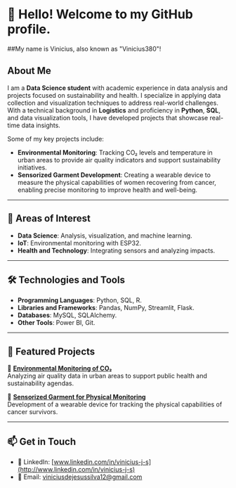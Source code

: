 # 👋 Hello! Welcome to my GitHub profile.
##My name is Vinicius, also known as "Vinicius380"!

## About Me

I am a **Data Science student** with academic  experience in data analysis and projects focused on sustainability and health. I specialize in applying data collection and visualization techniques to address real-world challenges. With a technical background in **Logistics** and proficiency in **Python**, **SQL**, and data visualization tools, I have developed projects that showcase real-time data insights.

Some of my key projects include:

- **Environmental Monitoring**: Tracking CO₂ levels and temperature in urban areas to provide air quality indicators and support sustainability initiatives.
- **Sensorized Garment Development**: Creating a wearable device to measure the physical capabilities of women recovering from cancer, enabling precise monitoring to improve health and well-being.

---

## 🎯 Areas of Interest

- **Data Science**: Analysis, visualization, and machine learning.
- **IoT**: Environmental monitoring with ESP32.
- **Health and Technology**: Integrating sensors and analyzing impacts.

---

## 🛠️ Technologies and Tools

- **Programming Languages**: Python, SQL, R.
- **Libraries and Frameworks**: Pandas, NumPy, Streamlit, Flask.
- **Databases**: MySQL, SQLAlchemy.
- **Other Tools**: Power BI, Git.

---

## 🚀 Featured Projects

📌 **[Environmental Monitoring of CO₂](https://github.com/Vinicius380/IniciacaoCientifica)**\
Analyzing air quality data in urban areas to support public health and sustainability agendas.

📌 **[Sensorized Garment for Physical Monitoring](https://github.com/Vinicius380/Codigos_Projeto_Remama)**\
Development of a wearable device for tracking the physical capabilities of cancer survivors.

---

## 📫 Get in Touch

- 💼 LinkedIn: [www.linkedin.com/in/vinicius-j-s](http://www.linkedin.com/in/vinicius-j-s)
- 📧 Email: [viniciusdejesussilva12@gmail.com](mailto\:viniciusdejesussilva12@gmail.com)
